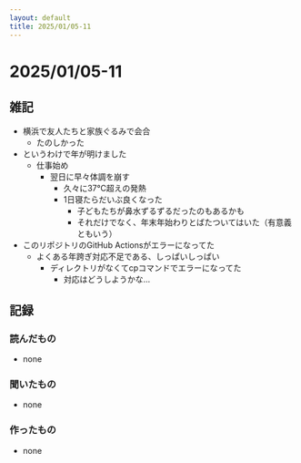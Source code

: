 ```yaml
---
layout: default
title: 2025/01/05-11
---
```


# 2025/01/05-11

## 雑記

* 横浜で友人たちと家族ぐるみで会合
  * たのしかった
* というわけで年が明けました
  * 仕事始め
    * 翌日に早々体調を崩す
      * 久々に37℃超えの発熱
      * 1日寝たらだいぶ良くなった
        * 子どもたちが鼻水ずるずるだったのもあるかも
        * それだけでなく、年末年始わりとばたついてはいた（有意義ともいう）
* このリポジトリのGitHub Actionsがエラーになってた
  * よくある年跨ぎ対応不足である、しっぱいしっぱい
    * ディレクトリがなくてcpコマンドでエラーになってた
      * 対応はどうしようかな…

## 記録

### 読んだもの

* none

### 聞いたもの

* none

### 作ったもの

* none
